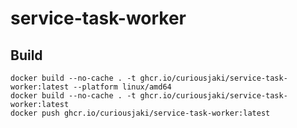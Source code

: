 # service-task-worker


## Build
```
docker build --no-cache . -t ghcr.io/curiousjaki/service-task-worker:latest --platform linux/amd64
docker build --no-cache . -t ghcr.io/curiousjaki/service-task-worker:latest
docker push ghcr.io/curiousjaki/service-task-worker:latest
```

